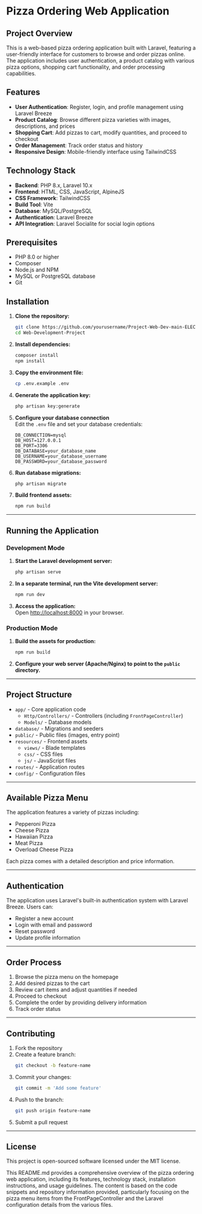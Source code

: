 # Pizza Ordering Web Application

## Project Overview

This is a web-based pizza ordering application built with Laravel, featuring a user-friendly interface for customers to browse and order pizzas online. The application includes user authentication, a product catalog with various pizza options, shopping cart functionality, and order processing capabilities.

## Features

- **User Authentication**: Register, login, and profile management using Laravel Breeze
- **Product Catalog**: Browse different pizza varieties with images, descriptions, and prices
- **Shopping Cart**: Add pizzas to cart, modify quantities, and proceed to checkout
- **Order Management**: Track order status and history
- **Responsive Design**: Mobile-friendly interface using TailwindCSS

## Technology Stack

- **Backend**: PHP 8.x, Laravel 10.x
- **Frontend**: HTML, CSS, JavaScript, AlpineJS
- **CSS Framework**: TailwindCSS
- **Build Tool**: Vite
- **Database**: MySQL/PostgreSQL
- **Authentication**: Laravel Breeze
- **API Integration**: Laravel Socialite for social login options

## Prerequisites

- PHP 8.0 or higher
- Composer
- Node.js and NPM
- MySQL or PostgreSQL database
- Git

## Installation

1. **Clone the repository:**
   ```bash
   git clone https://github.com/yourusername/Project-Web-Dev-main-ELECTIVE-.git
   cd Web-Development-Project
   ```

2. **Install dependencies:**
   ```bash
   composer install
   npm install
   ```

3. **Copy the environment file:**
   ```bash
   cp .env.example .env
   ```

4. **Generate the application key:**
   ```bash
   php artisan key:generate
   ```

5. **Configure your database connection**  
   Edit the `.env` file and set your database credentials:
   ```
   DB_CONNECTION=mysql
   DB_HOST=127.0.0.1
   DB_PORT=3306
   DB_DATABASE=your_database_name
   DB_USERNAME=your_database_username
   DB_PASSWORD=your_database_password
   ```

6. **Run database migrations:**
   ```bash
   php artisan migrate
   ```

7. **Build frontend assets:**
   ```bash
   npm run build
   ```

---

## Running the Application

### Development Mode

1. **Start the Laravel development server:**
   ```bash
   php artisan serve
   ```

2. **In a separate terminal, run the Vite development server:**
   ```bash
   npm run dev
   ```

3. **Access the application:**  
   Open [http://localhost:8000](http://localhost:8000) in your browser.

### Production Mode

1. **Build the assets for production:**
   ```bash
   npm run build
   ```

2. **Configure your web server (Apache/Nginx) to point to the `public` directory.**

---

## Project Structure

- `app/` - Core application code
  - `Http/Controllers/` - Controllers (including `FrontPageController`)
  - `Models/` - Database models
- `database/` - Migrations and seeders
- `public/` - Public files (images, entry point)
- `resources/` - Frontend assets
  - `views/` - Blade templates
  - `css/` - CSS files
  - `js/` - JavaScript files
- `routes/` - Application routes
- `config/` - Configuration files

---

## Available Pizza Menu

The application features a variety of pizzas including:

- Pepperoni Pizza
- Cheese Pizza
- Hawaiian Pizza
- Meat Pizza
- Overload Cheese Pizza

Each pizza comes with a detailed description and price information.

---

## Authentication

The application uses Laravel's built-in authentication system with Laravel Breeze. Users can:

- Register a new account
- Login with email and password
- Reset password
- Update profile information

---

## Order Process

1. Browse the pizza menu on the homepage
2. Add desired pizzas to the cart
3. Review cart items and adjust quantities if needed
4. Proceed to checkout
5. Complete the order by providing delivery information
6. Track order status

---

## Contributing

1. Fork the repository
2. Create a feature branch:
   ```bash
   git checkout -b feature-name
   ```
3. Commit your changes:
   ```bash
   git commit -m 'Add some feature'
   ```
4. Push to the branch:
   ```bash
   git push origin feature-name
   ```
5. Submit a pull request

---

## License

This project is open-sourced software licensed under the MIT license.

This README.md provides a comprehensive overview of the pizza ordering web application, including its features, technology stack, installation instructions, and usage guidelines. The content is based on the code snippets and repository information provided, particularly focusing on the pizza menu items from the FrontPageController and the Laravel configuration details from the various files.
